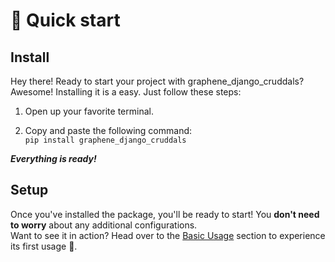 
#  🏁  Quick start

## Install 

Hey there! Ready to start your project with graphene_django_cruddals? Awesome! Installing it is a easy. Just follow these steps:

1. Open up your favorite terminal.  

2. Copy and paste the following command:  
`pip install graphene_django_cruddals`

***Everything is ready!***

## Setup

Once you've installed the package, you'll be ready to start! You **don't need to worry** about any additional configurations.  
Want to see it in action? Head over to the [Basic Usage](GUIDE-TUTORIALS/Basic-Usage.md) section to experience its first usage 🚀.
 
  
